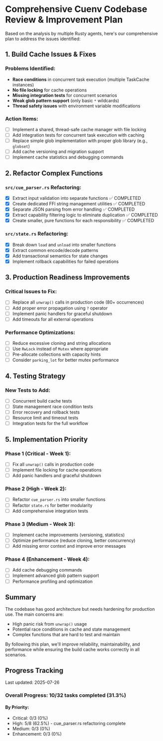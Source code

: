 # Comprehensive Cuenv Codebase Review & Improvement Plan

Based on the analysis by multiple Rusty agents, here's our comprehensive plan to address the issues identified:

## 1. Build Cache Issues & Fixes

### Problems Identified:

- **Race conditions** in concurrent task execution (multiple TaskCache instances)
- **No file locking** for cache operations
- **Missing integration tests** for concurrent scenarios
- **Weak glob pattern support** (only basic `*` wildcards)
- **Thread safety issues** with environment variable modifications

### Action Items:

- [ ] Implement a shared, thread-safe cache manager with file locking
- [ ] Add integration tests for concurrent task execution with caching
- [ ] Replace simple glob implementation with proper glob library (e.g., `globset`)
- [ ] Add cache versioning and migration support
- [ ] Implement cache statistics and debugging commands

## 2. Refactor Complex Functions

### `src/cue_parser.rs` Refactoring:

- [x] Extract input validation into separate functions ✅ COMPLETED
- [x] Create dedicated FFI string management utilities ✅ COMPLETED
- [x] Separate JSON parsing from error handling ✅ COMPLETED
- [x] Extract capability filtering logic to eliminate duplication ✅ COMPLETED
- [x] Create smaller, pure functions for each responsibility ✅ COMPLETED

### `src/state.rs` Refactoring:

- [x] Break down `load` and `unload` into smaller functions
- [x] Extract common encode/decode patterns
- [x] Add transactional semantics for state changes
- [x] Implement rollback capabilities for failed operations

## 3. Production Readiness Improvements

### Critical Issues to Fix:

- [ ] Replace all `unwrap()` calls in production code (80+ occurrences)
- [ ] Add proper error propagation using `?` operator
- [ ] Implement panic handlers for graceful shutdown
- [ ] Add timeouts for all external operations

### Performance Optimizations:

- [ ] Reduce excessive cloning and string allocations
- [ ] Use `RwLock` instead of `Mutex` where appropriate
- [ ] Pre-allocate collections with capacity hints
- [ ] Consider `parking_lot` for better mutex performance

## 4. Testing Strategy

### New Tests to Add:

- [ ] Concurrent build cache tests
- [ ] State management race condition tests
- [ ] Error recovery and rollback tests
- [ ] Resource limit and timeout tests
- [ ] Integration tests for the full workflow

## 5. Implementation Priority

### Phase 1 (Critical - Week 1):

- [ ] Fix all `unwrap()` calls in production code
- [ ] Implement file locking for cache operations
- [ ] Add panic handlers and graceful shutdown

### Phase 2 (High - Week 2):

- [ ] Refactor `cue_parser.rs` into smaller functions
- [ ] Refactor `state.rs` for better modularity
- [ ] Add comprehensive integration tests

### Phase 3 (Medium - Week 3):

- [ ] Implement cache improvements (versioning, statistics)
- [ ] Optimize performance (reduce cloning, better concurrency)
- [ ] Add missing error context and improve error messages

### Phase 4 (Enhancement - Week 4):

- [ ] Add cache debugging commands
- [ ] Implement advanced glob pattern support
- [ ] Performance profiling and optimization

## Summary

The codebase has good architecture but needs hardening for production use. The main concerns are:

- High panic risk from `unwrap()` usage
- Potential race conditions in cache and state management
- Complex functions that are hard to test and maintain

By following this plan, we'll improve reliability, maintainability, and performance while ensuring the build cache works correctly in all scenarios.

## Progress Tracking

Last updated: 2025-07-26

### Overall Progress: 10/32 tasks completed (31.3%)

#### By Priority:

- Critical: 0/3 (0%)
- High: 5/8 (62.5%) - cue_parser.rs refactoring complete
- Medium: 0/3 (0%)
- Enhancement: 0/3 (0%)
